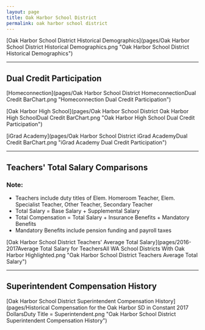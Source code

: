 ```yaml
---
layout: page
title: Oak Harbor School District
permalink: oak harbor school district
---
```



[Oak Harbor School District Historical Demographics](pages/Oak Harbor School District Historical Demographics.png "Oak Harbor School District Historical Demographics")

___

## Dual Credit Participation

[Homeconnection](pages/Oak Harbor School District HomeconnectionDual Credit BarChart.png "Homeconnection Dual Credit Participation")

[Oak Harbor High School](pages/Oak Harbor School District Oak Harbor High SchoolDual Credit BarChart.png "Oak Harbor High School Dual Credit Participation")

[iGrad Academy](pages/Oak Harbor School District iGrad AcademyDual Credit BarChart.png "iGrad Academy Dual Credit Participation")


___

## Teachers' Total Salary Comparisons
### Note:
- Teachers include duty titles of Elem. Homeroom Teacher, Elem. Specialist Teacher, Other Teacher, Secondary Teacher
- Total Salary = Base Salary + Supplemental Salary
- Total Compensation = Total Salary + Insurance Benefits + Mandatory Benefits
- Mandatory Benefits include pension funding and payroll taxes

[Oak Harbor School District Teachers' Average Total Salary](pages/2016-2017Average Total Salary for TeachersAll WA School Districts With Oak Harbor Highlighted.png "Oak Harbor School District Teachers Average Total Salary")


___

## Superintendent Compensation History

[Oak Harbor School District Superintendent Compensation History](pages/Historical Compensation for the Oak Harbor SD in Constant 2017 DollarsDuty Title = Superintendent.png "Oak Harbor School District Superintendent Compensation History")

